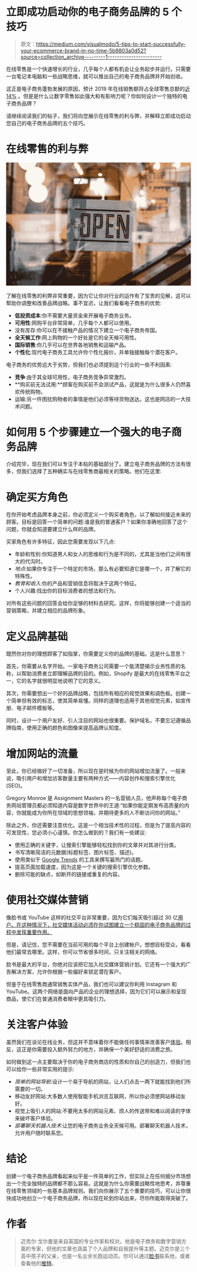 # 立即成功启动你的电子商务品牌的 5 个技巧

> 原文：<https://medium.com/visualmodo/5-tips-to-start-successfully-your-ecommerce-brand-in-no-time-5b9803a0d52?source=collection_archive---------1----------------------->

在线零售是一个快速增长的行业，几乎每个人都有机会让业务起步并运行。只需要一台笔记本电脑和一些战略思维，就可以推出自己的电子商务品牌并开始创收。

这正是电子商务蓬勃发展的原因，预计 2019 年在线销售额将占全球零售总额的[近 14%](https://www.oberlo.com/blog/ecommerce-statistics-guide-your-strategy) 。但是是什么让数字零售如此强大和有影响力呢？你如何设计一个独特的电子商务品牌？

请继续阅读我们的帖子，我们将向您展示在线零售的利与弊，并解释立即成功启动您自己的电子商务品牌的五个技巧。

# 在线零售的利与弊

![](img/320adbaaaf88428ec6d29f3aea109da8.png)

了解在线零售的利弊非常重要，因为它让你对行业的运作有了宝贵的见解，这可以帮助你调整和改善品牌战略。事不宜迟，让我们看看电子商务的优势:

*   **低投资成本**:你不需要大量资金来开展电子商务业务。
*   **可用性**:网购平台非常简单，几乎每个人都可以使用。
*   没有库存:你可以在不接触产品的情况下建立一个电子商务帝国。
*   **全天候工作**:网上购物的一个好处是它的全天候可用性。
*   **国际销售**:你几乎可以在世界各地销售和运输产品。
*   **个性化**:现代电子商务工具允许你个性化报价，并单独接触每个潜在客户。

电子商务的优势远大于劣势，但我们也必须提到这个行业的一些不利因素:

*   **竞争**:由于其全球可用性，电子商务竞争异常激烈。
*   **购买前无法试用:**顾客在购买前不会测试产品，这就是为什么很多人仍然喜欢传统购物。
*   运输:另一件困扰购物者的事情是他们必须等待货物送达。这也是网店的一大技术问题。

# 如何用 5 个步骤建立一个强大的电子商务品牌

介绍完毕，现在我们可以专注于本帖的基础部分了。建立电子商务品牌的方法有很多，但我们选择了五种确实与在线零售商最相关的策略。他们在这里:

# 确定买方角色

在你开始考虑品牌本身之前，你必须定义一个购买者角色，以了解如何接近未来的顾客。目标是回答一个简单的问题:谁是我的普通客户？如果你准确地回答了这个问题，你就会知道要建立什么样的品牌。

买家角色有许多特征，因此您需要发现以下几点:

*   年龄和性别:你知道男人和女人的思维和行为是不同的，尤其是当他们之间有很大的代沟时。
*   *地点*:如果你专注于一个特定的市场，那么有必要知道它是哪一个，并了解它的特殊性。
*   *教育和收入*:你的产品和营销信息将取决于这两个特征。
*   个人兴趣:找出你的目标消费者的想法和行为。

对所有这些问题的回答会给你足够的材料去研究。这样，你将能够创建一个适当的营销策略，并建立相应的品牌形象。

# 定义品牌基础

既然你对你的理想顾客了如指掌，你需要定义你的品牌的基础。这是什么意思？

首先，你需要从名字开始。一家电子商务公司需要一个能清楚揭示业务性质的名称，以帮助消费者立即理解品牌的目的。例如，Shopify 是最大的在线零售平台之一，它的名字就很明显地说明了它的意义。

其次，你需要想出一个好的品牌战略，包括所有相应的视觉效果和调色板。创建一个简单但有效的标志，使其简单易懂。同样的道理也适用于其他视觉元素，如宣传册、电子邮件模板等。

同时，设计一个用户友好、引人注目的网站也很重要。保护域名，不要忘记遵循品牌指南，使用正确的颜色和图像来提高品牌认知度。

# 增加网站的流量

至此，你已经做好了一切准备，所以现在是时候为你的网站增加流量了。一般来说，吸引用户和增加访客数量主要有两种方式——内容创作和搜索引擎优化(SEO)。

Gregory Monroe 是 Assignment Masters 的一名营销人员，他声称每个电子商务网站管理员都必须知道内容是数字世界中的王道:“如果你能定期发布高质量的内容，你就能成为你所在领域的思想领袖，并期待更多的人不断访问你的网站。”

除此之外，你还需要注意优化。这是一个相当技术性的过程，但是为了提高内容的可发现性，您必须小心谨慎。你怎么做到的？我们有一些建议:

*   使用正确的关键字，让搜索引擎能够轻松找到你的文章并对其进行分类。
*   书写清晰简洁的元数据(标题标签、图片标签、描述)。
*   使用类似于 [Google Trends](https://trends.google.com/trends/) 的工具来撰写最热门的话题。
*   提高页面加载速度，因为这是一个关键的搜索引擎优化参数。
*   删除可能的缺点，如断开的链接或重复的内容。

# 使用社交媒体营销

像脸书或 YouTube 这样的社交平台非常重要，因为它们每天吸引超过 30 亿[用户。在这种情况下，社交媒体活动必须在你试图建立一个稳固的电子商务品牌的过程中发挥重要作用。](https://www.statista.com/statistics/272014/global-social-networks-ranked-by-number-of-users/)

但是，请记住，您不需要在当前可用的每个平台上创建帐户。想想目标受众，看看他们最常去哪里。这样，你可以节省很多时间，只关注相关的网络。

脸书是最大的平台，你绝对应该把它加入社交媒体营销计划。它还有一个强大的广告解决方案，允许你根据一些偏好来锁定潜在客户。

但鉴于在线零售商通常销售实体产品，我们也可以建议你利用 Instagram 和 YouTube。这两个网络是面向产品的企业的理想选择，因为它们可以展示和呈现商品，使它们在普通消费者眼中更具吸引力。

# 关注客户体验

虽然我们在谈论在线业务，但这并不意味着你不能做任何事情来改善客户[体验](https://awards.visualmodo.com/)。相反，这正是你需要投入额外努力的地方，并确保一个美好舒适的消费之旅。

如何做到这一点主要取决于你的电子商务商店的性质和你自己的创造力，但我们也可以给你一些非常实用的提示:

*   *简单的网站导航*:设计一个易于导航的网站，让人们点击一两下就能找到他们所需要的一切。
*   移动友好网站:大多数人使用智能手机浏览互联网，所以你必须使网站移动友好。
*   视觉上吸引人的网站:不要用太多的网站元素、烦人的传送带和难以阅读的字体来破坏客户体验。
*   *部署聊天机器人技术*:让您的电子商务业务全天候可用。部署聊天机器人技术，允许用户随时联系您。

# 结论

创建一个电子商务品牌看起来似乎是一件简单的工作，但实际上在任何细分市场想出一个完全独特的品牌都不那么容易。这就是为什么你需要战略性地思考，并尊重在线零售领域的一些基本品牌规则。我们向你展示了五个重要的技巧，可以让你很快成功地创立一个电子商务品牌，所以现在轮到你站出来，尽你所能取得突破了。

# 作者

> 迈克尔·戈尔曼是来自英国的专业作家和校对。他是电子商务和数字营销方面的专家，但他的文章也涵盖了个人品牌和自我提升等主题。迈克尔是三个高中孩子的父亲，也是一名业余长跑运动员。你可以通过[脸书](https://www.facebook.com/MichaelGorman888)联系他，或者查看他的[推特](https://twitter.com/MichaelGorman88)。